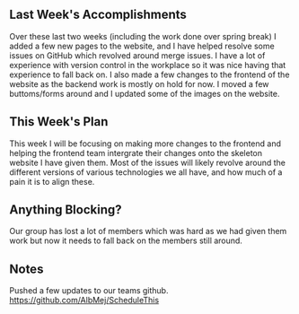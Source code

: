 ## Last Week's Accomplishments

Over these last two weeks (including the work done over spring break) I added a few new pages to the website, and I have helped resolve some issues on GitHub which revolved around merge issues. I have a lot of experience with version control in the workplace so it was nice having that experience to fall back on. I also made a few changes to the frontend of the website as the backend work is mostly on hold for now. I moved a few buttoms/forms around and I updated some of the images on the website. 

## This Week's Plan

This week I will be focusing on making more changes to the frontend and helping the frontend team intergrate their changes onto the skeleton website I have given them. Most of the issues will likely revolve around the different versions of various technologies we all have, and how much of a pain it is to align these. 

## Anything Blocking?

Our group has lost a lot of members which was hard as we had given them work but now it needs to fall back on the members still around. 

## Notes

Pushed a few updates to our teams github. 
https://github.com/AlbMej/ScheduleThis